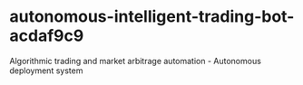 # autonomous-intelligent-trading-bot-acdaf9c9
Algorithmic trading and market arbitrage automation - Autonomous deployment system
